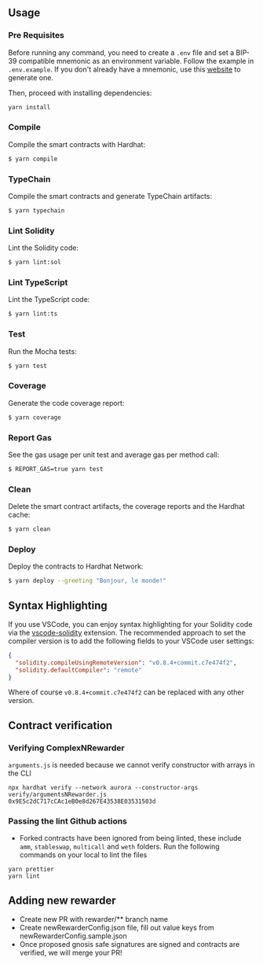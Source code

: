 ## Usage

### Pre Requisites

Before running any command, you need to create a `.env` file and set a BIP-39 compatible mnemonic as an environment
variable. Follow the example in `.env.example`. If you don't already have a mnemonic, use this [website](https://iancoleman.io/bip39/) to generate one.

Then, proceed with installing dependencies:

```sh
yarn install
```

### Compile

Compile the smart contracts with Hardhat:

```sh
$ yarn compile
```

### TypeChain

Compile the smart contracts and generate TypeChain artifacts:

```sh
$ yarn typechain
```

### Lint Solidity

Lint the Solidity code:

```sh
$ yarn lint:sol
```

### Lint TypeScript

Lint the TypeScript code:

```sh
$ yarn lint:ts
```

### Test

Run the Mocha tests:

```sh
$ yarn test
```

### Coverage

Generate the code coverage report:

```sh
$ yarn coverage
```

### Report Gas

See the gas usage per unit test and average gas per method call:

```sh
$ REPORT_GAS=true yarn test
```

### Clean

Delete the smart contract artifacts, the coverage reports and the Hardhat cache:

```sh
$ yarn clean
```

### Deploy

Deploy the contracts to Hardhat Network:

```sh
$ yarn deploy --greeting "Bonjour, le monde!"
```

## Syntax Highlighting

If you use VSCode, you can enjoy syntax highlighting for your Solidity code via the
[vscode-solidity](https://github.com/juanfranblanco/vscode-solidity) extension. The recommended approach to set the
compiler version is to add the following fields to your VSCode user settings:

```json
{
  "solidity.compileUsingRemoteVersion": "v0.8.4+commit.c7e474f2",
  "solidity.defaultCompiler": "remote"
}
```

Where of course `v0.8.4+commit.c7e474f2` can be replaced with any other version.

## Contract verification

### Verifying ComplexNRewarder

`arguments.js` is needed because we cannot verify constructor with arrays in the CLI

```
npx hardhat verify --network aurora --constructor-args verify/argumentsNRewarder.js 0x9E5c2dC717cCAc1eB0e8d267E43538E03531503d
```

### Passing the lint Github actions

- Forked contracts have been ignored from being linted, these include `amm`, `stableswap`, `multicall` and `weth` folders.
  Run the following commands on your local to lint the files

```
yarn prettier
yarn lint
```

## Adding new rewarder

- Create new PR with rewarder/\*\* branch name
- Create newRewarderConfig.json file, fill out value keys from newRewarderConfig.sample.json
- Once proposed gnosis safe signatures are signed and contracts are verified, we will merge your PR!
